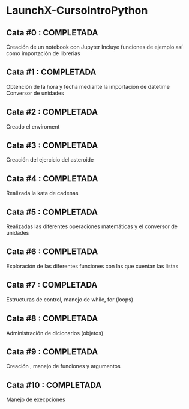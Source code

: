 # LaunchX-CursoIntroPython

## Cata #0 : COMPLETADA
Creación de un notebook con Jupyter 
Incluye funciones de ejemplo así como importación de librerias

## Cata #1 : COMPLETADA
Obtención de la hora y fecha mediante la importación de datetime
Conversor de unidades

## Cata #2 : COMPLETADA
Creado el enviroment

## Cata #3 : COMPLETADA
Creación del ejercicio del asteroide

## Cata #4 : COMPLETADA
Realizada la kata de cadenas

## Cata #5 : COMPLETADA
Realizadas las diferentes operaciones matemáticas y el conversor de unidades

## Cata #6 : COMPLETADA
Exploración de las diferentes funciones con las que cuentan las listas

## Cata #7 : COMPLETADA
Estructuras de control, manejo de  while, for (loops)

## Cata #8 : COMPLETADA
Administración de dicionarios (objetos)

## Cata #9 : COMPLETADA
Creación , manejo de funciones y argumentos

## Cata #10 : COMPLETADA
Manejo de execpciones

